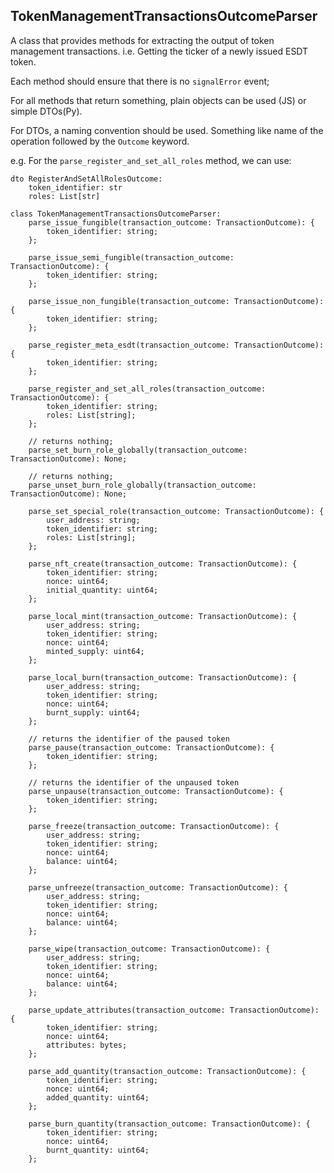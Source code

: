 ## TokenManagementTransactionsOutcomeParser

A class that provides methods for extracting the output of token management transactions.
i.e. Getting the ticker of a newly issued ESDT token.

Each method should ensure that there is no `signalError` event;

For all methods that return something, plain objects can be used (JS) or simple DTOs(Py).

For DTOs, a naming convention should be used. Something like name of the operation followed by the `Outcome` keyword.

e.g.
For the `parse_register_and_set_all_roles` method, we can use:
```
dto RegisterAndSetAllRolesOutcome:
    token_identifier: str
    roles: List[str]
```

```
class TokenManagementTransactionsOutcomeParser:
    parse_issue_fungible(transaction_outcome: TransactionOutcome): {
        token_identifier: string;
    };

    parse_issue_semi_fungible(transaction_outcome: TransactionOutcome): {
        token_identifier: string;
    };

    parse_issue_non_fungible(transaction_outcome: TransactionOutcome): {
        token_identifier: string;
    };

    parse_register_meta_esdt(transaction_outcome: TransactionOutcome): {
        token_identifier: string;
    };

    parse_register_and_set_all_roles(transaction_outcome: TransactionOutcome): {
        token_identifier: string;
        roles: List[string];
    };

    // returns nothing;
    parse_set_burn_role_globally(transaction_outcome: TransactionOutcome): None;

    // returns nothing;
    parse_unset_burn_role_globally(transaction_outcome: TransactionOutcome): None;

    parse_set_special_role(transaction_outcome: TransactionOutcome): {
        user_address: string;
        token_identifier: string;
        roles: List[string];
    };

    parse_nft_create(transaction_outcome: TransactionOutcome): {
        token_identifier: string;
        nonce: uint64;
        initial_quantity: uint64;
    };

    parse_local_mint(transaction_outcome: TransactionOutcome): {
        user_address: string;
        token_identifier: string;
        nonce: uint64;
        minted_supply: uint64;
    };

    parse_local_burn(transaction_outcome: TransactionOutcome): {
        user_address: string;
        token_identifier: string;
        nonce: uint64;
        burnt_supply: uint64;
    };

    // returns the identifier of the paused token
    parse_pause(transaction_outcome: TransactionOutcome): {
        token_identifier: string;
    };

    // returns the identifier of the unpaused token
    parse_unpause(transaction_outcome: TransactionOutcome): {
        token_identifier: string;
    };

    parse_freeze(transaction_outcome: TransactionOutcome): {
        user_address: string;
        token_identifier: string;
        nonce: uint64;
        balance: uint64;
    };

    parse_unfreeze(transaction_outcome: TransactionOutcome): {
        user_address: string;
        token_identifier: string;
        nonce: uint64;
        balance: uint64;
    };

    parse_wipe(transaction_outcome: TransactionOutcome): {
        user_address: string;
        token_identifier: string;
        nonce: uint64;
        balance: uint64;
    };

    parse_update_attributes(transaction_outcome: TransactionOutcome): {
        token_identifier: string;
        nonce: uint64;
        attributes: bytes;
    };

    parse_add_quantity(transaction_outcome: TransactionOutcome): {
        token_identifier: string;
        nonce: uint64;
        added_quantity: uint64;
    };

    parse_burn_quantity(transaction_outcome: TransactionOutcome): {
        token_identifier: string;
        nonce: uint64;
        burnt_quantity: uint64;
    };
```
